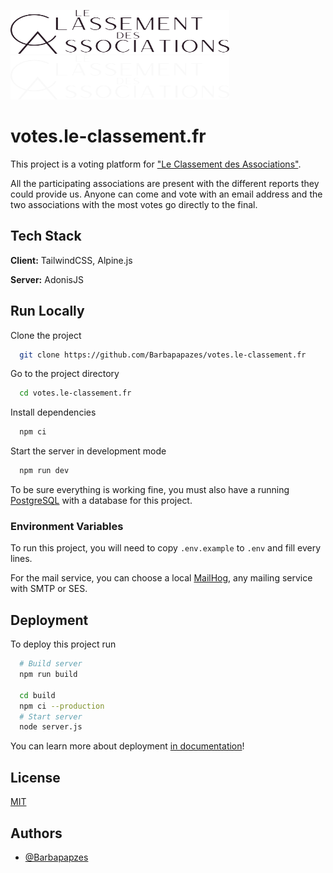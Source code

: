 <p>
  <a href="https://le-classement.fr/#gh-light-mode-only" target="_blank">
    <img src="./.github/logo-light.svg" alt="Le Classement des Associations" width="350" height="70">
  </a>
  <a href="https://le-classement.fr/#gh-dark-mode-only" target="_blank">
    <img src="./.github/logo-dark.svg" alt="Le Classement des Associations" width="350" height="70">
  </a>
</p>

# votes.le-classement.fr

This project is a voting platform for ["Le Classement des Associations"](https://le-classement.fr).

All the participating associations are present with the different reports they could provide us. Anyone can come and vote with an email address and the two associations with the most votes go directly to the final.

## Tech Stack

**Client:** TailwindCSS, Alpine.js

**Server:** AdonisJS

## Run Locally

Clone the project

```bash
  git clone https://github.com/Barbapapazes/votes.le-classement.fr
```

Go to the project directory

```bash
  cd votes.le-classement.fr
```

Install dependencies

```bash
  npm ci
```

Start the server in development mode

```bash
  npm run dev
```

To be sure everything is working fine, you must also have a running [PostgreSQL](https://www.postgresql.org/) with a database for this project.

### Environment Variables

To run this project, you will need to copy `.env.example` to `.env` and fill every lines.

For the mail service, you can choose a local [MailHog](https://github.com/mailhog/MailHog), any mailing service with SMTP or SES.

## Deployment

To deploy this project run

```bash
  # Build server
  npm run build

  cd build
  npm ci --production
  # Start server
  node server.js
```

You can learn more about deployment [in documentation](https://docs.adonisjs.com/guides/deployment)!

## License

[MIT](https://choosealicense.com/licenses/mit/)

## Authors

- [@Barbapapzes](https://www.github.com/barbapapazes)
